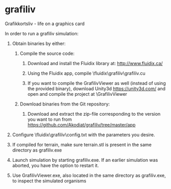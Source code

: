 # grafiliv
Grafikkortsliv - life on a graphics card

In order to run a grafiliv simulation:

1.  Obtain binaries by either:

    1.  Compile the source code:

        1.  Download and install the Fluidix library at: <http://www.fluidix.ca/>

        2.  Using the Fluidix app, compile \fluidix\grafiliv\grafiliv.cu

        3.  If you want to compile the GrafilivViewer as well (instead of using the provided binary), download Unity3d <https://unity3d.com/> and open and compile the project at \GrafilivViewer

    2.  Download binaries from the Git repository:

        1.  Download and extract the zip-file corresponding to the version you want to run from <https://github.com/Akodiat/grafiliv/tree/master/app>

2.  Configure \fluidix\grafiliv\config.txt with the parameters you desire.

3.  If compiled for terrain, make sure terrain.stl is present in the same directory as grafiliv.exe

4.  Launch simulation by starting grafiliv.exe. If an earlier simulation was aborted, you have the option to restart it.

5.  Use GrafilivViewer.exe, also located in the same directory as grafiliv.exe, to inspect the simulated organisms